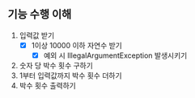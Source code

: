 ## 기능 수행 이해
1. 입력값 받기
   - [x] 1이상 10000 이하 자연수 받기
     - [x] 예외 시 IllegalArgumentException 발생시키기
2. 숫자 당 박수 횟수 구하기
3. 1부터 입력값까지 박수 횟수 더하기
4. 박수 횟수 출력하기